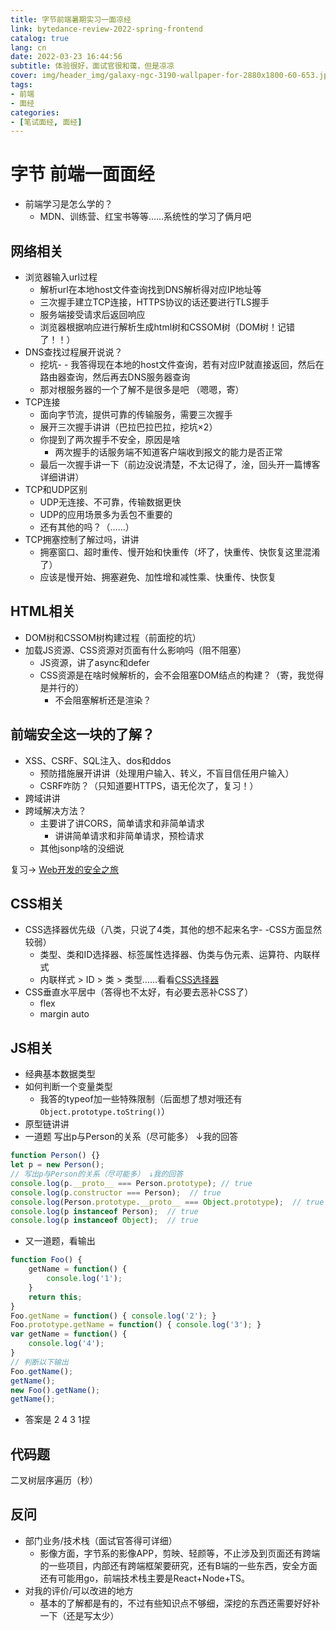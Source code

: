 ```yaml
---
title: 字节前端暑期实习一面凉经
link: bytedance-review-2022-spring-frontend
catalog: true
lang: cn
date: 2022-03-23 16:44:56 
subtitle: 体验很好，面试官很和蔼，但是凉凉
cover: img/header_img/galaxy-ngc-3190-wallpaper-for-2880x1800-60-653.jpg
tags:
- 前端
- 面经
categories:
- [笔试面经, 面经]
---
```


# 字节 前端一面面经

- 前端学习是怎么学的？
  - MDN、训练营、红宝书等等……系统性的学习了俩月吧

## 网络相关

- 浏览器输入url过程
  - 解析url在本地host文件查询找到DNS解析得对应IP地址等
  - 三次握手建立TCP连接，HTTPS协议的话还要进行TLS握手
  - 服务端接受请求后返回响应
  - 浏览器根据响应进行解析生成html树和CSSOM树（DOM树！记错了！！）
- DNS查找过程展开说说？
  - 挖坑- - 我答得现在本地的host文件查询，若有对应IP就直接返回，然后在路由器查询，然后再去DNS服务器查询
  - 那对根服务器的一个了解不是很多是吧 （嗯嗯，寄）
- TCP连接
  - 面向字节流，提供可靠的传输服务，需要三次握手
  - 展开三次握手讲讲（巴拉巴拉巴拉，挖坑×2）
  - 你提到了两次握手不安全，原因是啥
    - 两次握手的话服务端不知道客户端收到报文的能力是否正常
  - 最后一次握手讲一下（前边没说清楚，不太记得了，淦，回头开一篇博客详细讲讲）
- TCP和UDP区别
  - UDP无连接、不可靠，传输数据更快
  - UDP的应用场景多为丢包不重要的
  - 还有其他的吗？（……）
- TCP拥塞控制了解过吗，讲讲
  - 拥塞窗口、超时重传、慢开始和快重传（坏了，快重传、快恢复这里混淆了）
  - 应该是慢开始、拥塞避免、加性增和减性乘、快重传、快恢复

## HTML相关

- DOM树和CSSOM树构建过程（前面挖的坑）
- 加载JS资源、CSS资源对页面有什么影响吗（阻不阻塞）
  - JS资源，讲了async和defer
  - CSS资源是在啥时候解析的，会不会阻塞DOM结点的构建？（寄，我觉得是并行的）
    - 不会阻塞解析还是渲染？

## 前端安全这一块的了解？

- XSS、CSRF、SQL注入、dos和ddos
  - 预防措施展开讲讲（处理用户输入、转义，不盲目信任用户输入）
  - CSRF咋防？（只知道要HTTPS，语无伦次了，复习！）
- 跨域讲讲
- 跨域解决方法？
  - 主要讲了讲CORS，简单请求和非简单请求
    - 讲讲简单请求和非简单请求，预检请求
  - 其他jsonp啥的没细说

复习-> [Web开发的安全之旅](https://ysx.cosine.ren/cn/%E3%80%90%E7%AC%AC%E4%BA%8C%E5%B1%8A%E9%9D%92%E8%AE%AD%E8%90%A5-%E5%AF%92%E5%81%87%E5%89%8D%E7%AB%AF%E5%9C%BA%E3%80%91-%20Web%E5%BC%80%E5%8F%91%E7%9A%84%E5%AE%89%E5%85%A8%E4%B9%8B%E6%97%85/#CSRF%E6%94%BB%E5%87%BB%E9%98%B2%E5%BE%A1)

## CSS相关

- CSS选择器优先级（八类，只说了4类，其他的想不起来名字- -CSS方面显然较弱）
  - 类型、类和ID选择器、标签属性选择器、伪类与伪元素、运算符、内联样式
  - 内联样式 > ID > 类 > 类型……看看[CSS选择器](https://developer.mozilla.org/zh-CN/docs/Learn/CSS/Building_blocks/Selectors)
- CSS垂直水平居中（答得也不太好，有必要去恶补CSS了）
  - flex
  - margin auto

## JS相关

- 经典基本数据类型
- 如何判断一个变量类型
  - 我答的typeof加一些特殊限制（后面想了想对哦还有 `Object.prototype.toString()`）
- 原型链讲讲
- 一道题 写出p与Person的关系（尽可能多） ↓我的回答

```js
function Person() {}
let p = new Person();
// 写出p与Person的关系（尽可能多） ↓我的回答
console.log(p.__proto__ === Person.prototype); // true
console.log(p.constructor === Person);  // true
console.log(Person.prototype.__proto__ === Object.prototype);  // true
console.log(p instanceof Person);  // true
console.log(p instanceof Object);  // true
```

- 又一道题，看输出

```js
function Foo() {
    getName = function() {
        console.log('1');
    }
    return this;
}
Foo.getName = function() { console.log('2'); }
Foo.prototype.getName = function() { console.log('3'); }
var getName = function() {
    console.log('4');
}
// 判断以下输出
Foo.getName();          
getName();              
new Foo().getName();    
getName();             
```

- 答案是 2 4 3 1捏

## 代码题

二叉树层序遍历（秒）

## 反问

- 部门业务/技术栈（面试官答得可详细）
  - 影像方面，字节系的影像APP，剪映、轻颜等，不止涉及到页面还有跨端的一些项目，内部还有跨端框架要研究，还有B端的一些东西，安全方面还有可能用go，前端技术栈主要是React+Node+TS。
- 对我的评价/可以改进的地方
  - 基本的了解都是有的，不过有些知识点不够细，深挖的东西还需要好好补一下（还是写太少）
